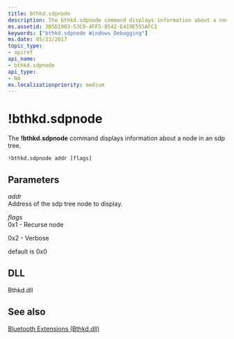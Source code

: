 ```yaml
---
title: bthkd.sdpnode
description: The bthkd.sdpnode command displays information about a node in an sdp tree.
ms.assetid: 3B5D1903-53C0-4FF5-8542-E419E555AFC1
keywords: ["bthkd.sdpnode Windows Debugging"]
ms.date: 05/23/2017
topic_type:
- apiref
api_name:
- bthkd.sdpnode
api_type:
- NA
ms.localizationpriority: medium
---
```


# !bthkd.sdpnode


The **!bthkd.sdpnode** command displays information about a node in an sdp tree.

```dbgsyntax
!bthkd.sdpnode addr [flags]
```

## <span id="ddk__devobj_dbg"></span><span id="DDK__DEVOBJ_DBG"></span>Parameters


<span id="_______addr______"></span><span id="_______ADDR______"></span> *addr*   
Address of the sdp tree node to display.

<span id="_______flags______"></span><span id="_______FLAGS______"></span> *flags*   
0x1 - Recurse node

0x2 - Verbose

default is 0x0

## <span id="DLL"></span><span id="dll"></span>DLL


Bthkd.dll

## <span id="see_also"></span>See also


[Bluetooth Extensions (Bthkd.dll)](bluetooh-extensions--bthkd-dll-.md)

 

 






